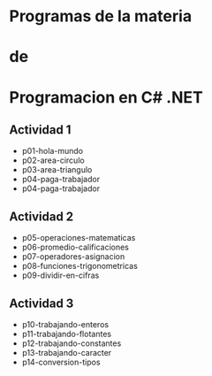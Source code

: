# Programas de la materia
# de 
# Programacion en C# .NET

## Actividad 1
- p01-hola-mundo
- p02-area-circulo
- p03-area-triangulo
- p04-paga-trabajador
- p04-paga-trabajador



## Actividad 2
- p05-operaciones-matematicas
- p06-promedio-calificaciones
- p07-operadores-asignacion
- p08-funciones-trigonometricas
- p09-dividir-en-cifras

## Actividad 3
- p10-trabajando-enteros
- p11-trabajando-flotantes
- p12-trabajando-constantes
- p13-trabajando-caracter
- p14-conversion-tipos



